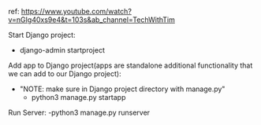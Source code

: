 ref: https://www.youtube.com/watch?v=nGIg40xs9e4&t=103s&ab_channel=TechWithTim

Start Django project:
  - django-admin startproject <project name>

Add app to Django project(apps are standalone additional functionality that we can add to our Django project):
  - "NOTE: make sure in Django project directory with manage.py"
    - python3 manage.py startapp <app name>

Run Server:
  -python3 manage.py runserver 